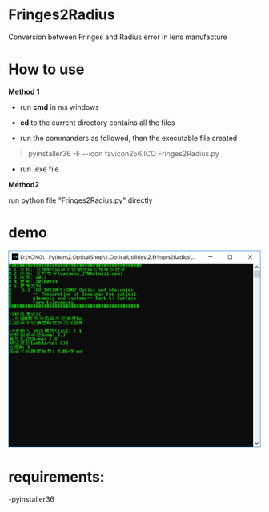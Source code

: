 # Fringes2Radius
Conversion between Fringes and Radius error in lens manufacture

# How to use
**Method 1**

- run **cmd** in ms windows

- **cd** to the current directory contains all the files

- run the commanders as followed, then the executable file created
> pyinstaller36 -F --icon favicon256.ICO  Fringes2Radius.py

- run .exe file

**Method2**

run python file "Fringes2Radius.py" directly

# demo
![demo](https://github.com/imyu37/Fringes2Radius/blob/master/demo.png)

# requirements:
-pyinstaller36
